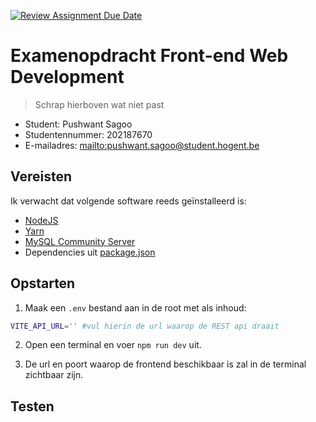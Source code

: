 [![Review Assignment Due Date](https://classroom.github.com/assets/deadline-readme-button-24ddc0f5d75046c5622901739e7c5dd533143b0c8e959d652212380cedb1ea36.svg)](https://classroom.github.com/a/TA_3CB_a)

# Examenopdracht Front-end Web Development

> Schrap hierboven wat niet past

- Student: Pushwant Sagoo
- Studentennummer: 202187670
- E-mailadres: <mailto:pushwant.sagoo@student.hogent.be>

## Vereisten

Ik verwacht dat volgende software reeds geïnstalleerd is:

- [NodeJS](https://nodejs.org)
- [Yarn](https://yarnpkg.com)
- [MySQL Community Server](https://dev.mysql.com/downloads/mysql/)
- Dependencies uit [package.json](package.json)

## Opstarten

1. Maak een `.env` bestand aan in de root met als inhoud:

```bash
VITE_API_URL='' #vul hierin de url waarop de REST api draait
```

2. Open een terminal en voer `npm run dev` uit.

3. De url en poort waarop de frontend beschikbaar is zal in de terminal zichtbaar zijn.

## Testen
